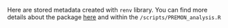 Here are stored metadata created with ```renv``` library. You can find more details about the 
package [here](https://rstudio.github.io/renv/articles/renv.html) and within the ```/scripts/PREMON_analysis.R```
